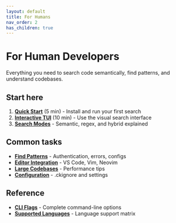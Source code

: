 ```yaml
---
layout: default
title: For Humans
nav_order: 2
has_children: true
---
```


# For Human Developers

Everything you need to search code semantically, find patterns, and understand codebases.

## Start here

1. **[Quick Start](quickstart.html)** (5 min) - Install and run your first search
2. **[Interactive TUI](tui.html)** (10 min) - Use the visual search interface
3. **[Search Modes](search-modes.html)** - Semantic, regex, and hybrid explained

## Common tasks

- **[Find Patterns](find-patterns.html)** - Authentication, errors, configs
- **[Editor Integration](editor-integration.html)** - VS Code, Vim, Neovim
- **[Large Codebases](large-codebases.html)** - Performance tips
- **[Configuration](configuration.html)** - .ckignore and settings

## Reference

- **[CLI Flags](cli-reference.html)** - Complete command-line options
- **[Supported Languages](languages.html)** - Language support matrix
